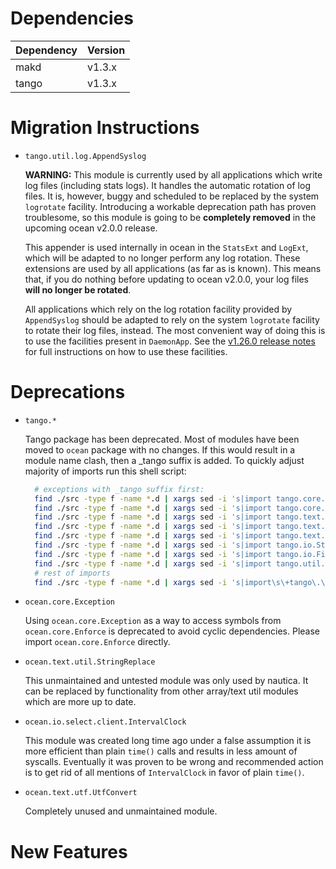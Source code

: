 Dependencies
============

Dependency | Version
-----------|---------
makd       | v1.3.x
tango      | v1.3.x

Migration Instructions
======================

* `tango.util.log.AppendSyslog`

  **WARNING:** This module is currently used by all applications which write log
  files (including stats logs). It handles the automatic rotation of log files.
  It is, however, buggy and scheduled to be replaced by the system `logrotate`
  facility. Introducing a workable deprecation path has proven troublesome, so
  this module is going to be **completely removed** in the upcoming ocean v2.0.0
  release.

  This appender is used internally in ocean in the `StatsExt` and `LogExt`,
  which will be adapted to no longer perform any log rotation. These extensions
  are used by all applications (as far as is known). This means that, if you do
  nothing before updating to ocean v2.0.0, your log files **will no longer be
  rotated**.

  All applications which rely on the log rotation facility provided by
  `AppendSyslog` should be adapted to rely on the system `logrotate` facility to
  rotate their log files, instead. The most convenient way of doing this is to
  use the facilities present in `DaemonApp`. See the
  [v1.26.0 release notes](https://github.com/sociomantic/ocean/releases/tag/v1.26.0)
  for full instructions on how to use these facilities.

Deprecations
============

* `tango.*`

  Tango package has been deprecated. Most of modules have been moved to `ocean`
  package with no changes. If this would result in a module name clash, then a
  _tango suffix is added. To quickly adjust majority of imports run this shell
  script:

  ```Bash
    # exceptions with _tango suffix first:
    find ./src -type f -name *.d | xargs sed -i 's|import tango.core.Exception|import ocean.core.Exception_tango|g'
    find ./src -type f -name *.d | xargs sed -i 's|import tango.core.Array|import ocean.core.Array_tango|g'
    find ./src -type f -name *.d | xargs sed -i 's|import tango.text.convert.Layout|import ocean.text.convert.Layout_tango|g'
    find ./src -type f -name *.d | xargs sed -i 's|import tango.text.convert.Integer|import ocean.text.convert.Integer_tango|g'
    find ./src -type f -name *.d | xargs sed -i 's|import tango.text.convert.DateTime|import ocean.text.convert.DateTime_tango|g'
    find ./src -type f -name *.d | xargs sed -i 's|import tango.io.Stdout|import ocean.io.Stdout_tango|g'
    find ./src -type f -name *.d | xargs sed -i 's|import tango.io.FilePath|import ocean.io.FilePath_tango|g'
    find ./src -type f -name *.d | xargs sed -i 's|import tango.util.log.Config|import ocean.util.log.Config_tango|g'
    # rest of imports
    find ./src -type f -name *.d | xargs sed -i 's|import\s\+tango\.\([.a-zA-Z]\+\)|import ocean.\1|g'
  ```

* `ocean.core.Exception`

  Using `ocean.core.Exception` as a way to access symbols from
  `ocean.core.Enforce` is deprecated to avoid cyclic dependencies. Please
  import `ocean.core.Enforce` directly.

* `ocean.text.util.StringReplace`

  This unmaintained and untested module was only used by nautica. It can
  be replaced by functionality from other array/text util modules which
  are more up to date.

* `ocean.io.select.client.IntervalClock`

  This module was created long time ago under a false assumption it is
  more efficient than plain `time()` calls and results in less amount of
  syscalls. Eventually it was proven to be wrong and recommended action
  is to get rid of all mentions of `IntervalClock` in favor of plain `time()`.

* `ocean.text.utf.UtfConvert`

  Completely unused and unmaintained module.

New Features
============
